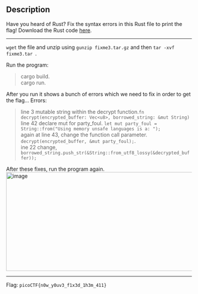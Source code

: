 ## Description
Have you heard of Rust? Fix the syntax errors in this Rust file to print the flag! Download the Rust code [here](https://challenge-files.picoctf.net/c_verbal_sleep/dcdaf491b35c1d0f5075e9583edbbb7aaea1dffb6ad32bc000e4d87b5200ff7b/fixme3.tar.gz).

---
`wget` the file and unzip using `gunzip fixme3.tar.gz` and then `tar -xvf fixme3.tar `.<br>

Run the program:
> cargo build.<br>
> cargo run.

After you run it shows a bunch of errors which we need to fix in order to get the flag...
Errors:
> line 3 mutable string within the decrypt function.`fn decrypt(encrypted_buffer: Vec<u8>, borrowed_string: &mut String)`<br>
> line 42 declare mut for party_foul. `let mut party_foul = String::from("Using memory unsafe languages is a: ");`<br>
> again at line 43, change the function call parameter. `decrypt(encrypted_buffer, &mut party_foul);`.<br>
> ine 22 change, `borrowed_string.push_str(&String::from_utf8_lossy(&decrypted_buffer));` <br>

After these fixes, run the program again.
<img width="836" height="268" alt="image" src="https://github.com/user-attachments/assets/76f855e9-845d-41af-b3c5-94eec9b579da" />

---
Flag: `picoCTF{n0w_y0uv3_f1x3d_1h3m_411}`
